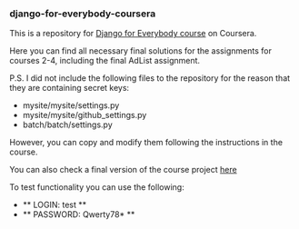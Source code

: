 ### django-for-everybody-coursera

This is a repository for [Django for Everybody course](https://www.coursera.org/specializations/django?) on Coursera.

Here you can find all necessary final solutions for the assignments for courses 2-4, including the final AdList assignment.

P.S. I did not include the following files to the repository for the reason that they are containing secret keys:
- mysite/mysite/settings.py
- mysite/mysite/github_settings.py
- batch/batch/settings.py

However, you can copy and modify them following the instructions in the course.

You can also check a final version of the course project [here](https://konstantink1.pythonanywhere.com/)

To test functionality you can use the following:
- ** LOGIN: test **
- ** PASSWORD: Qwerty78* **

